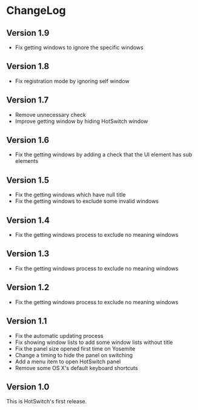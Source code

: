 # ChangeLog

## Version 1.9

- Fix getting windows to ignore the specific windows

## Version 1.8

- Fix registration mode by ignoring self window

## Version 1.7

- Remove unnecessary check
- Improve getting window by hiding HotSwitch window

## Version 1.6

- Fix the getting windows by adding a check that the UI element has sub elements

## Version 1.5

- Fix the getting windows which have null title
- Fix the getting windows to exclude some invalid windows

## Version 1.4

- Fix the getting windows process to exclude no meaning windows

## Version 1.3

- Fix the getting windows process to exclude no meaning windows

## Version 1.2

- Fix the getting windows process to exclude no meaning windows

## Version 1.1

- Fix the automatic updating process
- Fix showing window lists to add some window lists without title
- Fix the panel size opened first time on Yosemite
- Change a timing to hide the panel on switching
- Add a menu item to open HotSwitch panel
- Remove some OS X's default keyboard shortcuts

## Version 1.0

This is HotSwitch's first release.

